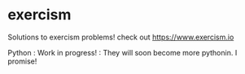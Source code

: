 # exercism
Solutions to exercism problems! check out https://www.exercism.io

Python : Work in progress! : They will soon become more pythonin. I promise!

